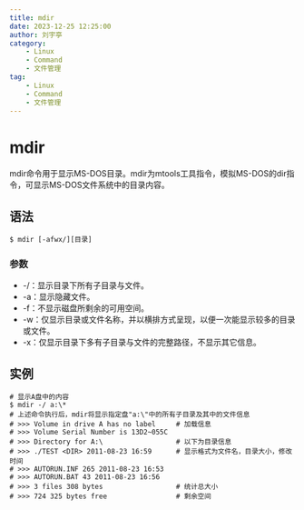 ```yaml
---
title: mdir
date: 2023-12-25 12:25:00
author: 刘宇亭
category:
    - Linux
    - Command
    - 文件管理
tag:
    - Linux
    - Command
    - 文件管理
---
```

# mdir

mdir命令用于显示MS-DOS目录。mdir为mtools工具指令，模拟MS-DOS的dir指令，可显示MS-DOS文件系统中的目录内容。

## 语法

```shell
$ mdir [-afwx/][目录]
```

### 参数

- -/：显示目录下所有子目录与文件。
- -a：显示隐藏文件。
- -f：不显示磁盘所剩余的可用空间。
- -w：仅显示目录或文件名称，并以横排方式呈现，以便一次能显示较多的目录或文件。
- -x：仅显示目录下多有子目录与文件的完整路径，不显示其它信息。

## 实例

```shell
# 显示A盘中的内容
$ mdir -/ a:\*
# 上述命令执行后，mdir将显示指定盘"a:\"中的所有子目录及其中的文件信息
# >>> Volume in drive A has no label     # 加载信息
# >>> Volume Serial Number is 13D2~055C
# >>> Directory for A:\                  # 以下为目录信息
# >>> ./TEST <DIR> 2011-08-23 16:59      # 显示格式为文件名，目录大小，修改时间
# >>> AUTORUN.INF 265 2011-08-23 16:53
# >>> AUTORUN.BAT 43 2011-08-23 16:56
# >>> 3 files 308 bytes                  # 统计总大小  
# >>> 724 325 bytes free                 # 剩余空间
```
